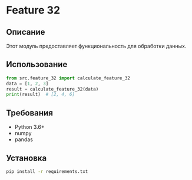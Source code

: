 # Feature 32
## Описание
Этот модуль предоставляет функциональность для обработки данных.
## Использование
```python
from src.feature_32 import calculate_feature_32
data = [1, 2, 3]
result = calculate_feature_32(data)
print(result)  # [2, 4, 6]
```
## Требования
- Python 3.6+
- numpy
- pandas
## Установка
```bash
pip install -r requirements.txt
```